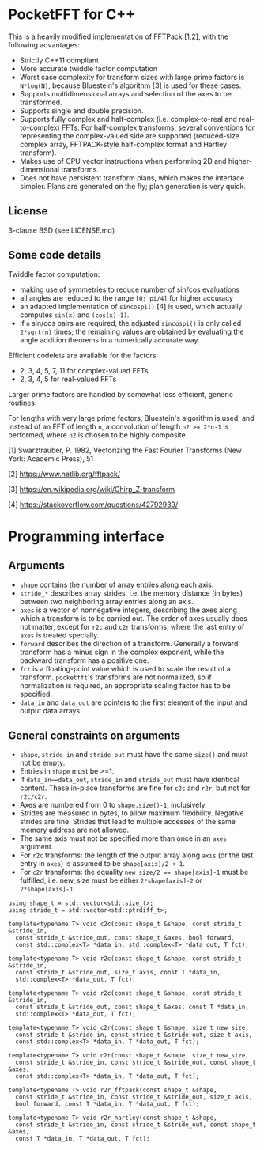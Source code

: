 PocketFFT for C++
=================

This is a heavily modified implementation of FFTPack [1,2], with the following
advantages:

- Strictly C++11 compliant
- More accurate twiddle factor computation
- Worst case complexity for transform sizes with large prime factors is
  `N*log(N)`, because Bluestein's algorithm [3] is used for these cases.
- Supports multidimensional arrays and selection of the axes to be transformed.
- Supports single and double precision.
- Supports fully complex and half-complex (i.e. complex-to-real and
  real-to-complex) FFTs. For half-complex transforms, several conventions for
  representing the complex-valued side are supported (reduced-size complex
  array, FFTPACK-style half-complex format and Hartley transform).
- Makes use of CPU vector instructions when performing 2D and higher-dimensional
  transforms.
- Does not have persistent transform plans, which makes the interface simpler.
  Plans are generated on the fly; plan generation is very quick.


License
-------

3-clause BSD (see LICENSE.md)


Some code details
-----------------

Twiddle factor computation:

- making use of symmetries to reduce number of sin/cos evaluations
- all angles are reduced to the range `[0; pi/4]` for higher accuracy
- an adapted implementation of `sincospi()` [4] is used, which actually computes
  `sin(x)` and `(cos(x)-1)`.
- if `n` sin/cos pairs are required, the adjusted `sincospi()` is only called
  `2*sqrt(n)` times; the remaining values are obtained by evaluating the
  angle addition theorems in a numerically accurate way.

Efficient codelets are available for the factors:

- 2, 3, 4, 5, 7, 11 for complex-valued FFTs
- 2, 3, 4, 5 for real-valued FFTs

Larger prime factors are handled by somewhat less efficient, generic routines.

For lengths with very large prime factors, Bluestein's algorithm is used, and
instead of an FFT of length `n`, a convolution of length `n2 >= 2*n-1`
is performed, where `n2` is chosen to be highly composite.


[1] Swarztrauber, P. 1982, Vectorizing the Fast Fourier Transforms
    (New York: Academic Press), 51

[2] https://www.netlib.org/fftpack/

[3] https://en.wikipedia.org/wiki/Chirp_Z-transform

[4] https://stackoverflow.com/questions/42792939/



Programming interface
=====================

Arguments
---------
 - `shape` contains the number of array entries along each axis.
 - `stride_*` describes array strides, i.e. the memory distance (in bytes)
   between two neighboring array entries along an axis.
 - `axes` is a vector of nonnegative integers, describing the axes along
   which a transform is to be carried out. The order of axes usually does not
   matter, except for `r2c` and `c2r` transforms, where the last entry of
   `axes` is treated specially.
 - `forward` describes the direction of a transform. Generally a forward
   transform has a minus sign in the complex exponent, while the backward
   transform has a positive one.
 - `fct` is a floating-point value which is used to scale the result of a
   transform. `pocketfft`'s transforms are not normalized, so if normalization
   is required, an appropriate scaling factor has to be specified.
 - `data_in` and `data_out` are pointers to the first element of the input
   and output data arrays.

General constraints on arguments
--------------------------------
 - `shape`, `stride_in` and `stride_out` must have the same `size()` and must
   not be empty.
 - Entries in `shape` must be >=1.
 - If `data_in==data_out`, `stride_in` and `stride_out` must have identical
   content. These in-place transforms are fine for `c2c` and `r2r`, but not for
   `r2c/c2r`.
 - Axes are numbered from 0 to `shape.size()-1`, inclusively.
 - Strides are measured in bytes, to allow maximum flexibility. Negative strides
   are fine. Strides that lead to multiple accesses of the same memory address
   are not allowed.
 - The same axis must not be specified more than once in an `axes` argument.
 - For `r2c` transforms: the length of the output array along `axis` (or the
   last entry in `axes`) is assumed to be `shape[axis]/2 + 1`.
 - For `c2r` transforms: the equality `new_size/2 == shape[axis]-1` must be
   fulfilled, i.e. new_size must be either `2*shape[axis]-2` or
   `2*shape[axis]-1`.

```
using shape_t = std::vector<std::size_t>;
using stride_t = std::vector<std::ptrdiff_t>;

template<typename T> void c2c(const shape_t &shape, const stride_t &stride_in,
  const stride_t &stride_out, const shape_t &axes, bool forward,
  const std::complex<T> *data_in, std::complex<T> *data_out, T fct);

template<typename T> void r2c(const shape_t &shape, const stride_t &stride_in,
  const stride_t &stride_out, size_t axis, const T *data_in,
  std::complex<T> *data_out, T fct);

template<typename T> void r2c(const shape_t &shape, const stride_t &stride_in,
  const stride_t &stride_out, const shape_t &axes, const T *data_in,
  std::complex<T> *data_out, T fct);

template<typename T> void c2r(const shape_t &shape, size_t new_size,
  const stride_t &stride_in, const stride_t &stride_out, size_t axis,
  const std::complex<T> *data_in, T *data_out, T fct);

template<typename T> void c2r(const shape_t &shape, size_t new_size,
  const stride_t &stride_in, const stride_t &stride_out, const shape_t &axes,
  const std::complex<T> *data_in, T *data_out, T fct);

template<typename T> void r2r_fftpack(const shape_t &shape,
  const stride_t &stride_in, const stride_t &stride_out, size_t axis,
  bool forward, const T *data_in, T *data_out, T fct);

template<typename T> void r2r_hartley(const shape_t &shape,
  const stride_t &stride_in, const stride_t &stride_out, const shape_t &axes,
  const T *data_in, T *data_out, T fct);
```
